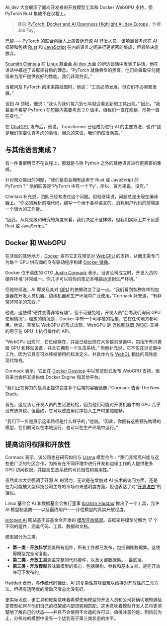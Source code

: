 
<!--
title: PyTorch、Docker 和 AI 开放性成为 AI_dev Europe 的亮点
cover: https://cdn.thenewstack.io/media/2024/06/d5cec598-nahrizul-kadri-oasf0qmrwla-unsplash.jpg
-->

AI_dev 大会展示了面向开发者的开放模型工具和 Docker WebGPU 支持，但 PyTorch Rust 集成不在议程上。

> 译自 [PyTorch, Docker and AI Openness Highlight AI_dev Europe](https://thenewstack.io/pytorch-docker-and-ai-openness-highlight-ai_dev-europe/)，作者 Joe Fay。

巴黎——[PyTorch](https://thenewstack.io/pytorch-takes-ai-ml-back-to-its-research-open-source-roots/) 的联合创始人上周告诉开源 AI 开发人员，该项目曾考虑在 AI 框架和包括 [Rust](https://thenewstack.io/rust-growing-fastest-but-javascript-reigns-supreme/) 和 [JavaScript](https://thenewstack.io/top-10-javascript-libraries-to-use-in-2024/) 在内的语言之间进行更紧密的集成，但最终决定放弃。

[Soumith Chintala](https://www.linkedin.com/in/soumith/) 在 [Linux 基金会 AI dev 大会](https://events.linuxfoundation.org/ai-dev-europe/) 的炉边谈话中发表了讲话，他在讲话中概述了该框架背后的理念。“PyTorch 就像典型的黑客，他们会采取任何捷径来为用户提供良好的性能。我们非常务实。”

当被问及 PyTorch 的未来路线图时，他说：“工具必须发展，但它们不必频繁发展。”

谈到 AI 领域，他说：“我认为我们每六到七年就会看到新的工具出现。” 因此，“我甚至不希望 PyTorch 在短期内需要考虑 2.0 版本。但我们一直在观察，形势一直在变化。”

在 [ChatGPT](https://thenewstack.io/how-ray-a-distributed-ai-framework-helps-power-chatgpt/) 发布后，他说，Transformer 已经成为进行 AI 的主要方法，也许“这是我们需要认真考虑的事情。但总的来说，我们仍然很满意。”

## 与其他语言集成？
有一件事很明显不在议程上，那就是与除 Python 之外的其他语言进行更紧密的集成。

针对观众提出的问题，“我们是否会拥有适用于 Rust 或 JavaScript 的 PyTorch？” 他的回答是“PyTorch 中有一个‘Py’，所以，官方来说，没有。”

Chintala 补充说，团队已经考虑过这个问题。但他继续说，问题总是出现在编译器上。“你必须解析前端代码，编写一个用于各种语言的、消耗用户代码的前端是一个很大的工作量。

“因此，从优先级和研究的角度来看，我们决定不这样做，但我们实际上并不反感 Rust 或 JavaScript。”

## Docker 和 WebGPU
在活动的其他地方，[Docker](https://www.docker.com/?utm_content=inline+mention) 宣布它正在预览对 [WebGPU](https://thenewstack.io/google-talks-web-platform-os-integration-webgpu-and-more/) 的支持，从而无需专门为每个 GPU 供应商的专有驱动程序构建 [Docker 镜像](https://thenewstack.io/the-case-for-environment-specific-docker-images/)。

Docker 位于英国的 CTO [Justin Cormack](https://www.linkedin.com/in/justincormack/?originalSubdomain=uk) 表示，当该公司成立时，开发人员的硬件环境“非常统一。你几乎可以将你的笔记本电脑运送到生产环境。”

但他继续说，AI 爆发及其对 [GPU](https://thenewstack.io/nvidia-gpu-dominance-at-a-crossroads/) 的依赖改变了这一点。“我们看到各种各样的加速器在开发人员机器、边缘机器和生产环境中广泛使用，”Cormack 补充道。“有非常非常多的东西。”

他说，这使得“硬件变得非常有趣”，但不可避免地，开发人员“会向我们询问 GPU 使用情况”。理想的情况是，Docker 中有一个可移植的抽象，它在任何地方都可用。他说，答案以 WebGPU 的形式出现，WebGPU 是 [万维网联盟 (W3C)](https://www.w3.org/) 支持的用于在 GPU 上执行操作的 API。

“WebGPU 出现时，它已经存在，并且已经出现在大多数浏览器中，包括所有消费级 GPU 和移动设备，并且它拥有一个生态系统。” 但他补充说，它不仅在浏览器中工作，因为它具有可以移植使用的标准定义，并且作为与 [WebGL](https://get.webgl.org/) 相比的高性能现代堆栈。

Cormack 表示，它正在 [Docker Desktop](https://thenewstack.io/create-a-development-environment-in-docker-desktop/) 中以预览形式发布 WebGPU 支持，但将来也会将其提供给 Docker Engine 和其他平台。

“我们正在努力的是真正提供包含多个后端的容器镜像，”Cormack 告诉 The New Stack。

首先，这应该让开发人员的生活更轻松，因为他们可能对开发机器中的 GPU 几乎没有选择权。但最终，它可以使应用程序投入生产时更加顺畅。

“我们下一步是展示这条路径是什么样子的，”他说。“因此，你拥有这些预先构建的模型，它们既可以在本地运行，也可以在生产环境中运行。”

## 提高访问权限和开放性
Cormack 表示，该公司也在研究如何与 [Llama](https://thenewstack.io/coding-test-for-llama-3-implementing-json-persistence/) 模型合作：“我们非常高兴能与这些更广泛的社区合作，为所有在不同环境中进行开发和边缘工作的人提供更多 GPU 访问权限，并提高生态系统的可负担性和易用性。”

虽然此次大会强调了开源 AI 的潜力，无论是在增加对 AI 技术的访问方面，还是在为可能被大型科技公司主导的市场带来透明度方面，但也表达了对“[开源洗白](https://thenewstack.io/calls-to-ban-open-source-are-misguided-and-dangerous/)”的担忧。

Linux 基金会 AI 和数据基金会执行董事 [Ibrahim Haddad](https://www.linkedin.com/in/ibrahimhaddad/) 推出了一个工具，允许 AI 模型制造商——以及最终用户——评估模型的真实开放程度。

[isitopen.AI](https://isitopen.ai/) 网站基于该基金会开发的 [模型开放框架](https://arxiv.org/abs/2403.13784?ref=thestack.technology)。该框架将模型分解为 17 个不同的组件，涵盖代码、工具、数据和文档。

模型被分为三类。

- **第一类 - 开放科学**涵盖所有组件，所有工件都已发布，包括训练数据集。这使得模型完全可复制。
- **第二类 - 开放工具**涵盖完整的代码套件，以及关键数据集。- 最底层，
- **第三类 - 开放模型**意味着模型的核心，包括架构、参数和基本文档，是在开放许可下发布的。

Haddad 表示，与传统代码相比，AI 的复杂性意味着难以维持对开放性的二元方法，但拥有透明度的滑动尺度总比没有好。

更实际地说，该工具和框架意味着希望使用模型的开发人员和公司将确切地知道给定模型如何与他们自己的框架或内部流程相匹配。这也意味着模型开发人员将更清楚地了解自己的状态——并且不会使用不合适的许可证。值得注意的是，到目前为止，分析过的模型中没有一个达到高于第三类状态的水平。
